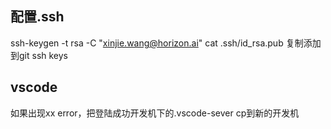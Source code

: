 
## 配置.ssh
ssh-keygen -t rsa -C "xinjie.wang@horizon.ai"
cat .ssh/id_rsa.pub 复制添加到git ssh keys

## vscode
如果出现xx error，把登陆成功开发机下的.vscode-sever cp到新的开发机
